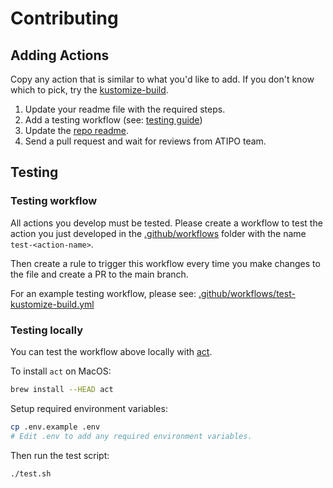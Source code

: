 # Contributing

## Adding Actions

Copy any action that is similar to what you'd like to add. If you don't know which to pick, try the [kustomize-build](./kustomize-build/).

1. Update your readme file with the required steps.
2. Add a testing workflow (see: [testing guide](#testing))
3. Update the [repo readme](README.md).
4. Send a pull request and wait for reviews from ATIPO team.

## Testing

### Testing workflow

All actions you develop must be tested. Please create a workflow to test the action you just developed in the [.github/workflows](.github/workflows/) folder with the name `test-<action-name>`.

Then create a rule to trigger this workflow every time you make changes to the file and create a PR to the main branch.

For an example testing workflow, please see: [.github/workflows/test-kustomize-build.yml](.github/workflows/test-kustomize-build.yml)

### Testing locally

You can test the workflow above locally with [act](https://github.com/nektos/act).

To install `act` on MacOS:

```bash
brew install --HEAD act
```

Setup required environment variables:

```bash
cp .env.example .env
# Edit .env to add any required environment variables.
```

Then run the test script:

```bash
./test.sh
```
